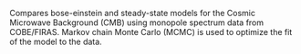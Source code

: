 Compares bose-einstein and steady-state models for the Cosmic Microwave Background (CMB) using monopole spectrum data from COBE/FIRAS. Markov chain Monte Carlo (MCMC) is used to optimize the fit of the model to the data.
